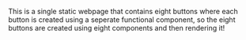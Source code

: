This is a single static webpage that contains eight buttons where each button is created using a seperate functional component, so the eight buttons are created using eight components and then rendering it!
